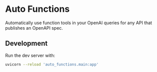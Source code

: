 # Auto Functions

Automatically use function tools in your OpenAI queries for any API that publishes an OpenAPI spec.

## Development

Run the dev server with:

```sh
uvicorn --reload 'auto_functions.main:app'
```
